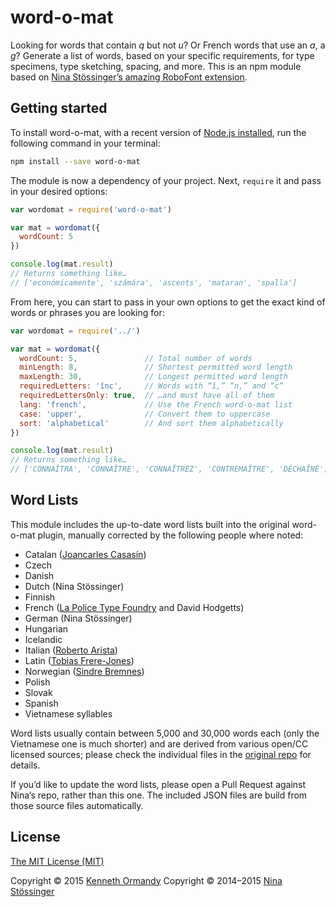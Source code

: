# word-o-mat

Looking for words that contain _q_ but not _u_? Or French words that use an _a_, a _g_? Generate a list of words, based on your specific requirements, for type specimens, type sketching, spacing, and more. This is an npm module based on [Nina Stössinger’s amazing RoboFont extension](https://github.com/ninastoessinger/word-o-mat).

## Getting started

To install word-o-mat, with a recent version of [Node.js installed](https://nodejs.org), run the following command in your terminal:

```sh
npm install --save word-o-mat
```

The module is now a dependency of your project. Next, `require` it and pass in your desired options:

```js
var wordomat = require('word-o-mat')

var mat = wordomat({
  wordCount: 5
})

console.log(mat.result)
// Returns something like…
// ['económicamente', 'számára', 'ascents', 'mataran', 'spalla']
```

From here, you can start to pass in your own options to get the exact kind of words or phrases you are looking for:

```js
var wordomat = require('../')

var mat = wordomat({
  wordCount: 5,               // Total number of words
  minLength: 8,               // Shortest permitted word length
  maxLength: 30,              // Longest permitted word length
  requiredLetters: 'înc',     // Words with “î,” “n,” and “c”
  requiredLettersOnly: true,  // …and must have all of them
  lang: 'french',             // Use the French word-o-mat list
  case: 'upper',              // Convert them to uppercase
  sort: 'alphabetical'        // And sort them alphabetically
})

console.log(mat.result)
// Returns something like…
// ['CONNAÎTRA', 'CONNAÎTRE', 'CONNAÎTREZ', 'CONTREMAÎTRE', 'DÉCHAÎNÉ']
```

<!--

## API

-->

## Word Lists

This module includes the up-to-date word lists built into the original word-o-mat plugin, manually corrected by the following people where noted:

<!--
- English
-->
- Catalan ([Joancarles Casasín](https://github.com/casasin))
- Czech
- Danish
- Dutch (Nina Stössinger)
- Finnish
- French ([La Police Type Foundry](https://github.com/LaPolice) and David Hodgetts)
- German (Nina Stössinger)
- Hungarian
- Icelandic
- Italian ([Roberto Arista](https://github.com/roberto-arista))
- Latin ([Tobias Frere-Jones](http://www.frerejones.com/))
- Norwegian ([Sindre Bremnes](https://monokrom.no/))
- Polish
- Slovak
- Spanish
- Vietnamese syllables

Word lists usually contain between 5,000 and 30,000 words each (only the Vietnamese one is much shorter) and are derived from various open/CC licensed sources; please check the individual files in the [original repo](https://github.com/ninastoessinger/word-o-mat) for details.

If you’d like to update the word lists, please open a Pull Request against Nina’s repo, rather than this one. The included JSON files are build from those source files automatically.

## License

[The MIT License (MIT)](LICENSE.md)

Copyright © 2015 [Kenneth Ormandy](http://kennethormandy.com/)
Copyright © 2014–2015 [Nina Stössinger](http://typologic.nl/)
